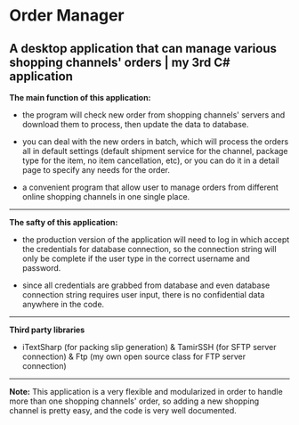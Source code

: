 # Order Manager #
## A desktop application that can manage various shopping channels' orders | my 3rd C# application ##

**The main function of this application:**

*  the program will check new order from shopping channels' servers and download them to process, then update the data to database.

* you can deal with the new orders in batch, which will process the orders all in default settings (default shipment service for the channel, package type for the item, no item cancellation, etc), or you can do it in a detail page to specify any needs for the order. 

* a convenient program that allow user to manage orders from different online shopping channels in one single place.

-------------

**The safty of this application:**

*  the production version of the application will need to log in which accept the credentials for database connection, so the connection string will only be complete if the user type in the correct username and password.

*  since all credentials are grabbed from database and even database connection string requires user input, there is no confidential data anywhere in the code.

-------------

**Third party libraries**

* iTextSharp (for packing slip generation) & TamirSSH (for SFTP server connection) & Ftp (my own open source class for FTP server connection)

-------------



**Note:**
This application is a very flexible and modularized in order to handle more than one shopping channels' order, so adding a new shopping channel is pretty easy, and the code is very well documented.

